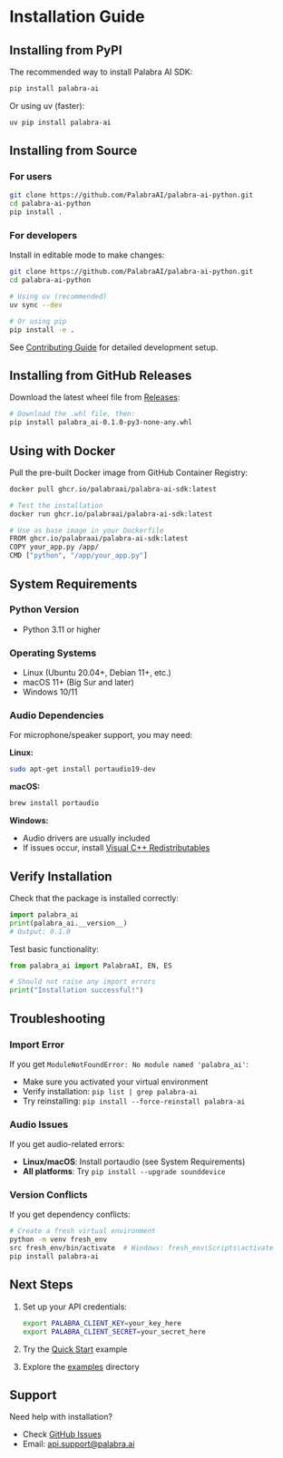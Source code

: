 # Installation Guide

## Installing from PyPI

The recommended way to install Palabra AI SDK:

```bash
pip install palabra-ai
```

Or using uv (faster):
```bash
uv pip install palabra-ai
```

## Installing from Source

### For users
```bash
git clone https://github.com/PalabraAI/palabra-ai-python.git
cd palabra-ai-python
pip install .
```

### For developers
Install in editable mode to make changes:
```bash
git clone https://github.com/PalabraAI/palabra-ai-python.git
cd palabra-ai-python

# Using uv (recommended)
uv sync --dev

# Or using pip
pip install -e .
```

See [Contributing Guide](../CONTRIBUTING.md) for detailed development setup.

## Installing from GitHub Releases

Download the latest wheel file from [Releases](https://github.com/PalabraAI/palabra-ai-python/releases):

```bash
# Download the .whl file, then:
pip install palabra_ai-0.1.0-py3-none-any.whl
```

## Using with Docker

Pull the pre-built Docker image from GitHub Container Registry:

```bash
docker pull ghcr.io/palabraai/palabra-ai-sdk:latest

# Test the installation
docker run ghcr.io/palabraai/palabra-ai-sdk:latest

# Use as base image in your Dockerfile
FROM ghcr.io/palabraai/palabra-ai-sdk:latest
COPY your_app.py /app/
CMD ["python", "/app/your_app.py"]
```

## System Requirements

### Python Version
- Python 3.11 or higher

### Operating Systems
- Linux (Ubuntu 20.04+, Debian 11+, etc.)
- macOS 11+ (Big Sur and later)
- Windows 10/11

### Audio Dependencies
For microphone/speaker support, you may need:

**Linux:**
```bash
sudo apt-get install portaudio19-dev
```

**macOS:**
```bash
brew install portaudio
```

**Windows:**
- Audio drivers are usually included
- If issues occur, install [Visual C++ Redistributables](https://support.microsoft.com/en-us/help/2977003/)

## Verify Installation

Check that the package is installed correctly:

```python
import palabra_ai
print(palabra_ai.__version__)
# Output: 0.1.0
```

Test basic functionality:
```python
from palabra_ai import PalabraAI, EN, ES

# Should not raise any import errors
print("Installation successful!")
```

## Troubleshooting

### Import Error
If you get `ModuleNotFoundError: No module named 'palabra_ai'`:
- Make sure you activated your virtual environment
- Verify installation: `pip list | grep palabra-ai`
- Try reinstalling: `pip install --force-reinstall palabra-ai`

### Audio Issues
If you get audio-related errors:
- **Linux/macOS**: Install portaudio (see System Requirements)
- **All platforms**: Try `pip install --upgrade sounddevice`

### Version Conflicts
If you get dependency conflicts:
```bash
# Create a fresh virtual environment
python -m venv fresh_env
src fresh_env/bin/activate  # Windows: fresh_env\Scripts\activate
pip install palabra-ai
```

## Next Steps

1. Set up your API credentials:
   ```bash
   export PALABRA_CLIENT_KEY=your_key_here
   export PALABRA_CLIENT_SECRET=your_secret_here
   ```

2. Try the [Quick Start](../README.md#quick-start) example

3. Explore the [examples](https://github.com/PalabraAI/palabra-ai-python/tree/main/examples) directory

## Support

Need help with installation?
- Check [GitHub Issues](https://github.com/PalabraAI/palabra-ai-python/issues)
- Email: api.support@palabra.ai